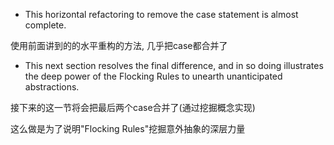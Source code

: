 + This horizontal refactoring to remove the case statement is almost complete.

使用前面讲到的的水平重构的方法, 几乎把case都合并了

+ This next section resolves the final difference, and in so doing illustrates the deep power of the Flocking Rules to unearth unanticipated abstractions.

接下来的这一节将会把最后两个case合并了(通过挖掘概念实现)

这么做是为了说明"Flocking Rules"挖掘意外抽象的深层力量
